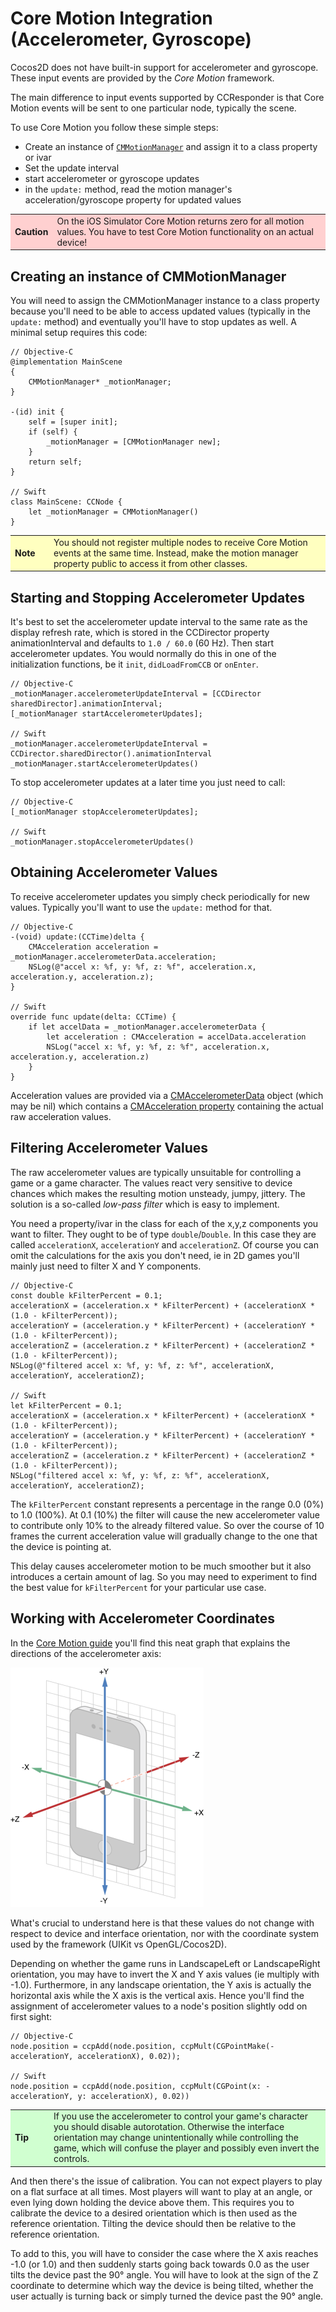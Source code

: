 # Core Motion Integration (Accelerometer, Gyroscope)

Cocos2D does not have built-in support for accelerometer and gyroscope. These input events are provided by the *Core Motion* framework.

The main difference to input events supported by CCResponder is that Core Motion events will be sent to one particular node, typically the scene. 

To use Core Motion you follow these simple steps:

- Create an instance of [`CMMotionManager`](https://developer.apple.com/library/ios/documentation/CoreMotion/Reference/CMMotionManager_Class/) and assign it to a class property or ivar
- Set the update interval
- start accelerometer or gyroscope updates
- in the `update:` method, read the motion manager's acceleration/gyroscope property for updated values

<table border="0"><tr><td width="48px" bgcolor="#ffd0d0"><strong>Caution</strong></td><td bgcolor="#ffd0d0">
On the iOS Simulator Core Motion returns zero for all motion values. You have to test Core Motion functionality on an actual device!
</td></tr></table>

## Creating an instance of CMMotionManager

You will need to assign the CMMotionManager instance to a class property because you'll need to be able to access updated values (typically in the `update:` method) and eventually you'll have to stop updates as well. A minimal setup requires this code:

	// Objective-C
	@implementation MainScene
	{
	    CMMotionManager* _motionManager;
	}

	-(id) init {
		self = [super init];
		if (self) {
			_motionManager = [CMMotionManager new];
		}
		return self;
	}

	// Swift
	class MainScene: CCNode {
    	let _motionManager = CMMotionManager()
	}
	
<table border="0"><tr><td width="48px" bgcolor="#ffffc0"><strong>Note</strong></td><td bgcolor="#ffffc0">
You should not register multiple nodes to receive Core Motion events at the same time. Instead, make the motion manager property public to access it from other classes.
</td></tr></table>

## Starting and Stopping Accelerometer Updates

It's best to set the accelerometer update interval to the same rate as the display refresh rate, which is stored in the CCDirector property animationInterval and defaults to `1.0 / 60.0` (60 Hz). Then start accelerometer updates. You would normally do this in one of the initialization functions, be it `init`, `didLoadFromCCB` or `onEnter`.

	// Objective-C
    _motionManager.accelerometerUpdateInterval = [CCDirector sharedDirector].animationInterval;
    [_motionManager startAccelerometerUpdates];

	// Swift
    _motionManager.accelerometerUpdateInterval = CCDirector.sharedDirector().animationInterval
    _motionManager.startAccelerometerUpdates()

To stop accelerometer updates at a later time you just need to call:

	// Objective-C
    [_motionManager stopAccelerometerUpdates];

	// Swift
    _motionManager.stopAccelerometerUpdates()


## Obtaining Accelerometer Values

To receive accelerometer updates you simply check periodically for new values. Typically you'll want to use the `update:` method for that.

	// Objective-C
	-(void) update:(CCTime)delta {
	    CMAcceleration acceleration = _motionManager.accelerometerData.acceleration;
    	NSLog(@"accel x: %f, y: %f, z: %f", acceleration.x, acceleration.y, acceleration.z);
	}

	// Swift
    override func update(delta: CCTime) {
        if let accelData = _motionManager.accelerometerData {
            let acceleration : CMAcceleration = accelData.acceleration
            NSLog("accel x: %f, y: %f, z: %f", acceleration.x, acceleration.y, acceleration.z)
        }
    }

Acceleration values are provided via a [CMAccelerometerData](https://developer.apple.com/library/ios/documentation/CoreMotion/Reference/CMAccelerometerData_Class/index.html) object (which may be nil) which contains a [CMAcceleration property](https://developer.apple.com/library/ios/documentation/CoreMotion/Reference/CMAccelerometerData_Class/index.html#//apple_ref/c/tdef/CMAcceleration) containing the actual raw acceleration values.

## Filtering Accelerometer Values

The raw accelerometer values are typically unsuitable for controlling a game or a game character. The values react very sensitive to device chances which makes the resulting motion unsteady, jumpy, jittery. The solution is a so-called *low-pass filter* which is easy to implement.

You need a property/ivar in the class for each of the x,y,z components you want to filter. They ought to be of type `double`/`Double`. In this case they are called `accelerationX`, `accelerationY` and `accelerationZ`. Of course you can omit the calculations for the axis you don't need, ie in 2D games you'll mainly just need to filter X and Y components.

	// Objective-C
    const double kFilterPercent = 0.1;
    accelerationX = (acceleration.x * kFilterPercent) + (accelerationX * (1.0 - kFilterPercent));
    accelerationY = (acceleration.y * kFilterPercent) + (accelerationY * (1.0 - kFilterPercent));
    accelerationZ = (acceleration.z * kFilterPercent) + (accelerationZ * (1.0 - kFilterPercent));
    NSLog(@"filtered accel x: %f, y: %f, z: %f", accelerationX, accelerationY, accelerationZ);

	// Swift
    let kFilterPercent = 0.1;
    accelerationX = (acceleration.x * kFilterPercent) + (accelerationX * (1.0 - kFilterPercent));
    accelerationY = (acceleration.y * kFilterPercent) + (accelerationY * (1.0 - kFilterPercent));
    accelerationZ = (acceleration.z * kFilterPercent) + (accelerationZ * (1.0 - kFilterPercent));
    NSLog("filtered accel x: %f, y: %f, z: %f", accelerationX, accelerationY, accelerationZ);

The `kFilterPercent` constant represents a percentage in the range 0.0 (0%) to 1.0 (100%). At 0.1 (10%) the filter will cause the new accelerometer value to contribute only 10% to the already filtered value. So over the course of 10 frames the current acceleration value will gradually change to the one that the device is pointing at. 

This delay causes accelerometer motion to be much smoother but it also introduces a certain amount of lag. So you may need to experiment to find the best value for `kFilterPercent` for your particular use case.


## Working with Accelerometer Coordinates

In the [Core Motion guide](https://developer.apple.com/library/ios/documentation/EventHandling/Conceptual/EventHandlingiPhoneOS/motion_event_basics/motion_event_basics.html#//apple_ref/doc/uid/TP40009541-CH6-SW4) you'll find this neat graph that explains the directions of the accelerometer axis:

![](acceleration_axes_2x.png)

What's crucial to understand here is that these values do not change with respect to device and interface orientation, nor with the coordinate system used by the framework (UIKit vs OpenGL/Cocos2D). 

Depending on whether the game runs in LandscapeLeft or LandscapeRight orientation, you may have to invert the X and Y axis values (ie multiply with -1.0). Furthermore, in any landscape orientation, the Y axis is actually the horizontal axis while the X axis is the vertical axis. Hence you'll find the assignment of accelerometer values to a node's position slightly odd on first sight:

	// Objective-C
    node.position = ccpAdd(node.position, ccpMult(CGPointMake(-accelerationY, accelerationX), 0.02));

	// Swift
    node.position = ccpAdd(node.position, ccpMult(CGPoint(x: -accelerationY, y: accelerationX), 0.02))

<table border="0"><tr><td width="48px" bgcolor="#d0ffd0"><strong>Tip</strong></td><td bgcolor="#d0ffd0">
If you use the accelerometer to control your game's character you should disable autorotation. Otherwise the interface orientation may change unintentionally while controlling the game, which will confuse the player and possibly even invert the controls.
</td></tr></table>

And then there's the issue of calibration. You can not expect players to play on a flat surface at all times. Most players will want to play at an angle, or even lying down holding the device above them. This requires you to calibrate the device to a desired orientation which is then used as the reference orientation. Tilting the device should then be relative to the reference orientation.

To add to this, you will have to consider the case where the X axis reaches -1.0 (or 1.0) and then suddenly starts going back towards 0.0 as the user tilts the device past the 90° angle. You will have to look at the sign of the Z coordinate to determine which way the device is being tilted, whether the user actually is turning back or simply turned the device past the 90° angle.
